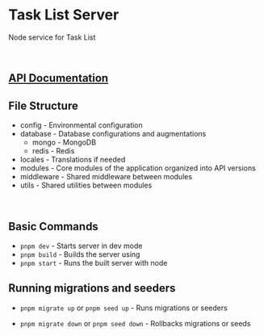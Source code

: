 # Task List Server

Node service for Task List

</br>

## [API Documentation](https://documenter.getpostman.com/view/32343835/2sAYkKGcHH)

## File Structure

- config - Environmental configuration
- database - Database configurations and augmentations
  - mongo - MongoDB
  - redis - Redis
- locales - Translations if needed
- modules - Core modules of the application organized into API versions
- middleware - Shared middleware between modules
- utils - Shared utilities between modules

</br>

## Basic Commands

- `pnpm dev` - Starts server in dev mode
- `pnpm build` - Builds the server using
- `pnpm start` - Runs the built server with node

## Running migrations and seeders

- `pnpm migrate up` or `pnpm seed up` - Runs migrations or seeders

- `pnpm migrate down` or `pnpm seed down` - Rollbacks migrations or seeds

</br>

